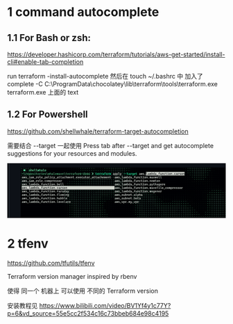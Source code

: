 
# 1 command autocomplete 

## 1.1 For Bash or zsh: 
https://developer.hashicorp.com/terraform/tutorials/aws-get-started/install-cli#enable-tab-completion

run terraform -install-autocomplete
然后在 touch ~/.bashrc 中 加入了 
    complete -C C:\ProgramData\chocolatey\lib\terraform\tools\terraform.exe terraform.exe
上面的 text 

## 1.2 For Powershell 

https://github.com/shellwhale/terraform-target-autocompletion

需要结合 --target 一起使用 
Press tab after --target and get autocomplete suggestions for your resources and modules.

![](image/Pasted%20image%2020231025140642.png)


# 2 tfenv
https://github.com/tfutils/tfenv

Terraform version manager inspired by rbenv 

使得 同一个 机器上 可以使用 不同的  Terraform version 

安装教程见 https://www.bilibili.com/video/BV1Yf4y1c77Y?p=6&vd_source=55e5cc2f534c16c73bbeb684e98c4195

